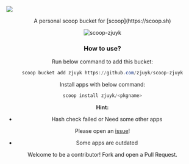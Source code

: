 ![](./banner.png)

<div align="center">
A personal scoop bucket for [scoop](https://scoop.sh)
<div>

![scoop-zjuyk](https://github.com/zjuyk/scoop-zjuyk/actions/workflows/schedule.yml/badge.svg)

### How to use?

Run below command to add this bucket:

```powershell
scoop bucket add zjuyk https://github.com/zjuyk/scoop-zjuyk
```

Install apps with below command:

```powershell
scoop install zjuyk/<pkgname>
```

**Hint:**

- Hash check failed or Need some other apps

Please open an [issue](https://github.com/zjuyk/scoop-zjuyk/issues)!

- Some apps are outdated

Welcome to be a contributor! Fork and open a Pull Request.


